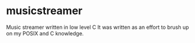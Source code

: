 musicstreamer
=============

Music streamer written in low level C
It was written as an effort to brush up on my POSIX and C knowledge.
